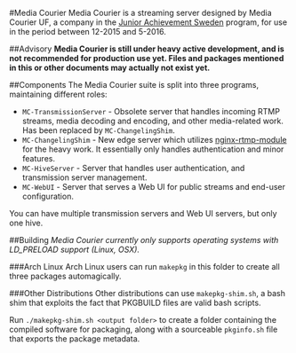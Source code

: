 #Media Courier
Media Courier is a streaming server designed by Media Courier UF, a company in the [Junior Achievement Sweden](http://www.ungforetagsamhet.se/om-oss/about-junior-achievement-sweden) program, for use in the period between 12-2015 and 5-2016.

##Advisory
**Media Courier is still under heavy active development, and is not recommended for production use yet. Files and packages mentioned in this or other documents may actually not exist yet.**

##Components
The Media Courier suite is split into three programs, maintaining different roles:

* `MC-TransmissionServer` - Obsolete server that handles incoming RTMP streams, media decoding and encoding, and other media-related work. Has been replaced by `MC-ChangelingShim`.
* `MC-ChangelingShim` - New edge server which utilizes [nginx-rtmp-module](https://github.com/arut/nginx-rtmp-module/) for the heavy work. It essentially only handles authentication and minor features.
* `MC-HiveServer` - Server that handles user authentication, and transmission server management.
* `MC-WebUI` - Server that serves a Web UI for public streams and end-user configuration.

You can have multiple transmission servers and Web UI servers, but only one hive.

##Building
*Media Courier currently only supports operating systems with LD_PRELOAD support (Linux, OSX).*

###Arch Linux
Arch Linux users can run `makepkg` in this folder to create all three packages automagically.

###Other Distributions
Other distributions can use `makepkg-shim.sh`, a bash shim that exploits the fact that PKGBUILD files are valid bash scripts.

Run `./makepkg-shim.sh <output folder>` to create a folder containing the compiled software for packaging, along with a sourceable `pkginfo.sh` file that exports the package metadata.


